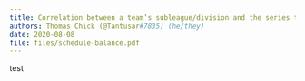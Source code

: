 ```yaml
---
title: Correlation between a team’s subleague/division and the series they play
authors: Thomas Chick (@Tantusar#7835) (he/they)
date: 2020-08-08
file: files/schedule-balance.pdf
---
```


test
